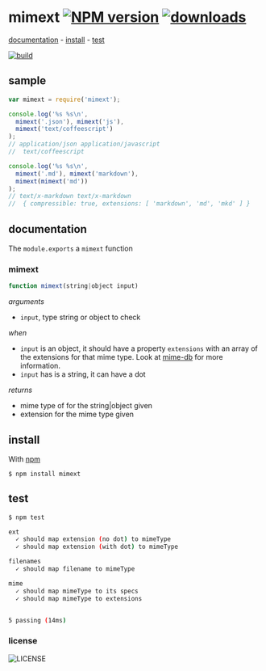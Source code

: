 # mimext [![NPM version][badge-version]][x-npm] [![downloads][badge-downloads]][x-npm]

[documentation](#documentation) -
[install](#install) -
[test](#test)

[![build][badge-build]][x-travis]

## sample
```js
var mimext = require('mimext');

console.log('%s %s\n',
  mimext('.json'), mimext('js'),
  mimext('text/coffeescript')
);
// application/json application/javascript
//  text/coffeescript

console.log('%s %s\n',
  mimext('.md'), mimext('markdown'),
  mimext(mimext('md'))
);
// text/x-markdown text/x-markdown
//  { compressible: true, extensions: [ 'markdown', 'md', 'mkd' ] }
```

## documentation

The `module.exports` a `mimext` function

### mimext
```js
function mimext(string|object input)
```

_arguments_
 - `input`, type string or object to check

_when_
 - `input` is an object, it should have a property `extensions` with an array of the extensions for that mime type. Look at [mime-db](https://github.com/jshttp/mime-db) for more information.
 - `input` has is a string, it can have a dot

_returns_
 - mime type of for the string|object given
 - extension for the mime type given

## install

With [npm][x-npm]

    $ npm install mimext

## test

```sh
$ npm test

ext
  ✓ should map extension (no dot) to mimeType
  ✓ should map extension (with dot) to mimeType

filenames
  ✓ should map filename to mimeType

mime
  ✓ should map mimeType to its specs
  ✓ should map mimeType to extensions


5 passing (14ms)
```

### license

![LICENSE](http://img.shields.io/npm/l/mimext.svg?style=flat-square)

[x-npm]: https://npmjs.org/package/mimext
[x-travis]: https://travis-ci.org/stringparser/mimext/builds
[badge-build]: http://img.shields.io/travis/stringparser/mimext/master.svg?style=flat-square
[badge-version]: http://img.shields.io/npm/v/mimext.svg?style=flat-square
[badge-downloads]: http://img.shields.io/npm/dm/mimext.svg?style=flat-square
